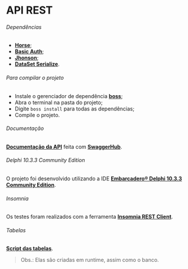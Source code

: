 # API REST

###### Dependências

* [**Horse**](https://github.com/hashload/horse);
* [**Basic Auth**](https://github.com/hashload/horse-basic-auth);
* [**Jhonson**](https://github.com/hashload/jhonson);
* [**DataSet Serialize**](https://github.com/viniciussanchez/dataset-serialize).

###### Para compilar o projeto

* Instale o gerenciador de dependência [**boss**](https://github.com/HashLoad/boss);
* Abra o terminal na pasta do projeto;
* Digite `boss install` para todas as dependências;
* Compile o projeto.

###### Documentação
[**Documentação da API**](https://app.swaggerhub.com/apis-docs/w4ll/API_REST/1) feita com [**SwaggerHub**](https://app.swaggerhub.com/).

###### Delphi 10.3.3 Community Edition
O projeto foi desenvolvido utilizando a IDE [**Embarcadero® Delphi 10.3.3 Community Edition**](https://www.embarcadero.com/br/products/delphi/starter/free-download).

###### Insomnia
Os testes foram realizados com a ferramenta [**Insomnia REST Client**](https://github.com/Kong/insomnia).

###### Tabelas
[**Script das tabelas**](https://gist.github.com/w0ll/797ad7ca09a90e3260d5b41802d7c374).
> Obs.: Elas são criadas em runtime, assim como o banco.
